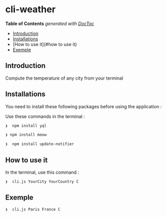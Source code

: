 # cli-weather

<!-- START doctoc generated TOC please keep comment here to allow auto update -->
<!-- DON'T EDIT THIS SECTION, INSTEAD RE-RUN doctoc TO UPDATE -->
**Table of Contents**  *generated with [DocToc](https://github.com/thlorenz/doctoc)*

- [Introduction](#introduction)
- [Installations](#installations)
- [How to use it](#how to use it)
- [Exemple](#exemple)

<!-- END doctoc generated TOC please keep comment here to allow auto update -->

## Introduction

Compute the temperature of any city from your terminal

## Installations

You need to install these following packages before using the application :

Use these commands in the terminal :

```sh
❯  npm install yql
```

```sh
❯ npm install meow
```

```sh
❯  npm install update-notifier
```

## How to use it

In the terminal, use this command :

```sh
❯  cli.js YourCity YourCountry C
```

## Exemple

```sh
❯  cli.js Paris France C
```

